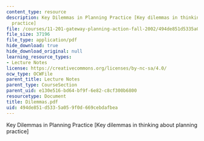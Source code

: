 ```yaml
---
content_type: resource
description: Key Dilemmas in Planning Practice [Key dilemmas in thinking about planning
  practice]
file: /courses/11-201-gateway-planning-action-fall-2002/494de851d5335a059f0d669cebdafbea_Dilemmas.pdf
file_size: 37196
file_type: application/pdf
hide_download: true
hide_download_original: null
learning_resource_types:
- Lecture Notes
license: https://creativecommons.org/licenses/by-nc-sa/4.0/
ocw_type: OCWFile
parent_title: Lecture Notes
parent_type: CourseSection
parent_uid: e130e516-bd64-bf9f-6e82-c8cf300b6800
resourcetype: Document
title: Dilemmas.pdf
uid: 494de851-d533-5a05-9f0d-669cebdafbea
---
```

Key Dilemmas in Planning Practice [Key dilemmas in thinking about planning practice]